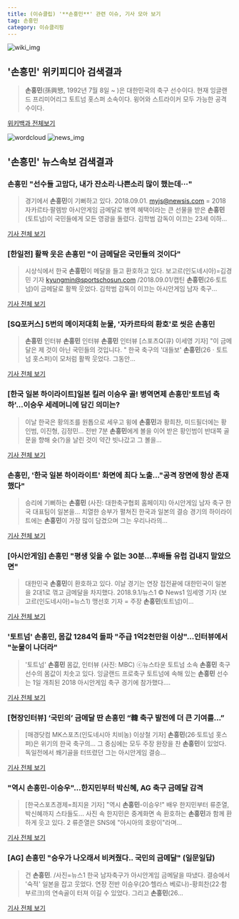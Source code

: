 ```yaml
---
title: (이슈클립) '**손흥민**' 관련 이슈, 기사 모아 보기
tag: 손흥민
category: 이슈클리핑
---
```

![wiki_img](https://user-images.githubusercontent.com/42597476/44503234-41136a80-a6d0-11e8-9071-6fc6418eafe4.png)
## **'**손흥민**'** 위키피디아 검색결과
>**손흥민**(孫興慜, 1992년 7월 8일 ~ )은 대한민국의 축구 선수이다. 현재 잉글랜드 프리미어리그 토트넘 홋스퍼 소속이다. 윙어와 스트라이커 모두 가능한 공격수이다.

<a href="https://ko.wikipedia.org/wiki/손흥민" target="_blank">위키백과 전체보기</a>

![wordcloud](https://s3.ap-northeast-2.amazonaws.com/lyrics101-wordcloud/2018-09-02-1535827860.png)
![news_img](https://user-images.githubusercontent.com/42597476/44507050-1206f400-a6e4-11e8-8d98-7ffbfebb353f.png)
## **'**손흥민**'** 뉴스속보 검색결과
### **손흥민** "선수들 고맙다, 내가 잔소리·나쁜소리 많이 했는데···"

>경기에서 **손흥민**이 기뻐하고 있다. 2018.09.01. myjs@newsis.com = 2018 자카르타·팔렘방 아시안게임 금메달로 병역 혜택이라는 큰 선물을 받은 **손흥민**(토트넘)이 국민들에게 모든 영광을 돌렸다. 김학범 감독이 이끄는 23세 이하...

<a href="http://www.newsis.com/view/?id=NISX20180902_0000406713&cID=10503&pID=10500" target="_blank">기사 전체 보기</a>

### [한일전] 활짝 웃은 **손흥민** "이 금메달은 국민들의 것이다"

>시상식에서 한국 **손흥민**이 메달을 들고 환호하고 있다. 보고르(인도네시아)=김경민 기자 kyungmin@sportschosun.com /2018.09.01/캡틴 **손흥민**(26·토트넘)이 금메달로 활짝 웃었다. 김학범 감독이 이끄는 아시안게임 남자 축구...

<a href="http://sports.chosun.com/news/ntype.htm?id=201809020100009090000578&servicedate=20180902" target="_blank">기사 전체 보기</a>

### [SQ포커스] 5번의 메이저대회 눈물, '자카르타의 환호'로 씻은 **손흥민**

>**손흥민** 인터뷰 **손흥민** 인터뷰 **손흥민** 인터뷰 [스포츠Q(큐) 이세영 기자] "이 금메달은 제 것이 아닌 국민들의 것입니다. " 한국 축구의 '대들보' **손흥민**(26ㆍ토트넘 홋스퍼)이 모처럼 활짝 웃었다.  그동안...

<a href="http://www.sportsq.co.kr/news/articleView.html?idxno=301064" target="_blank">기사 전체 보기</a>

### [한국 일본 하이라이트]일본 킬러 이승우 골! 병역면제 **손흥민**'토트넘 축하'…이승우 세레머니에 담긴 의미는?

>이날 한국은 황의조를 원톱으로 세우고 윙에 **손흥민**과 황희찬, 미드필더에는 황인범, 이진형, 김정민... 전반 7분 **손흥민**에게 볼을 이어 받은 황인범이 반대쪽 골문을 향해 슛(?)을 날린 것이 약간 빗나갔고 그 볼을...

<a href="http://leaders.asiae.co.kr/news/articleView.html?idxno=73647" target="_blank">기사 전체 보기</a>

### **손흥민**, '한국 일본 하이라이트' 화면에 최다 노출…"공격 장면에 항상 존재했다"

>승리에 기뻐하는 **손흥민** (사진: 대한축구협회 홈페이지) 아시안게임 남자 축구 한국 대표팀이 일본을... 치열한 승부가 펼쳐진 한국과 일본의 결승 경기의 하이라이트에는 **손흥민**이 가장 많이 담겼으며 그는 우리나라의...

<a href="http://www.gwangnam.co.kr/read.php3?aid=1535824090302838159" target="_blank">기사 전체 보기</a>

### [아시안게임] **손흥민** "평생 잊을 수 없는 30분…후배들 유럽 겁내지 말았으면"

>대한민국 **손흥민**이 환호하고 있다. 이날 경기는 연장 접전끝에 대한민국이 일본을 2대1로 꺾고 금메달을 차지했다. 2018.9.1/뉴스1 © News1 임세영 기자 (보고르(인도네시아)=뉴스1) 맹선호 기자 = 주장 **손흥민**(토트넘)이...

<a href="http://news1.kr/articles/?3414895" target="_blank">기사 전체 보기</a>

### '토트넘' **손흥민**, 몸값 1284억 돌파 "주급 1억2천만원 이상"…인터뷰에서 "눈물이 나더라"

>'토트넘' **손흥민** 몸값, 인터뷰 (사진: MBC) ⓒ뉴스타운 토트넘 소속 **손흥민** 축구선수의 몸값이 치솟고 있다. 잉글랜드 프로축구 토트넘에 속해 있는 **손흥민** 선수는 1일 개최된 2018 아시안게임 축구 경기에 참가했다....

<a href="http://www.newstown.co.kr/news/articleView.html?idxno=338857" target="_blank">기사 전체 보기</a>

### [현장인터뷰] ‘국민의’ 금메달 딴 **손흥민** “韓 축구 발전에 더 큰 기여를...”

>[매경닷컴 MK스포츠(인도네시아 치비농) 이상철 기자] **손흥민**(26·토트넘 홋스퍼)은 위기의 한국 축구의... 그 중심에는 모두 주장 완장을 찬 **손흥민**이 있었다. 독일전에서 쐐기골을 터뜨렸던 그는 아시안게임 결승...

<a href="http://sports.mk.co.kr/view.php?year=2018&no=551574" target="_blank">기사 전체 보기</a>

### "역시 **손흥민**-이승우"…한지민부터 박신혜, AG 축구 금메달 감격

>[한국스포츠경제=최지윤 기자] "역시 **손흥민**-이승우!" 배우 한지민부터 류준열, 박신혜까지 스타들도... 사진 속 한지민은 중계화면 속 환호하는 **손흥민**과 함께 환하게 웃고 있다. 2 류준열은 SNS에 "아시아의 호랑이"라며...

<a href="http://www.sporbiz.co.kr/news/articleView.html?idxno=268313" target="_blank">기사 전체 보기</a>

### [AG] **손흥민** "승우가 나오래서 비켜줬다.. 국민의 금메달" (일문일답)

>건 **손흥민**. /사진=뉴스1 한국 남자축구가 아시안게임 금메달을 따냈다. 결승에서 '숙적' 일본을 잡고 웃었다. 연장 전반 이승우(20·헬라스 베로나)-황희찬(22·함부르크)의 연속골이 터져 이길 수 있었다. 그리고 **손흥민**(26...

<a href="http://star.mt.co.kr/stview.php?no=2018090113000631938" target="_blank">기사 전체 보기</a>


